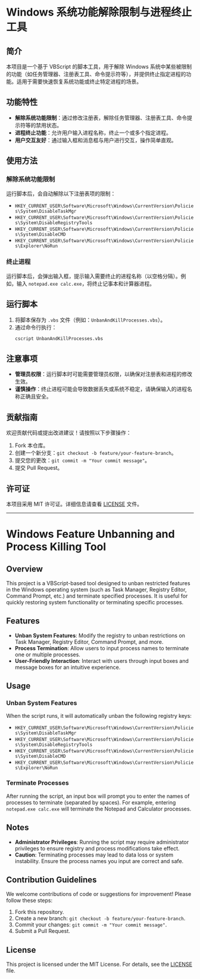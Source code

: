 # Windows 系统功能解除限制与进程终止工具

## 简介
本项目是一个基于 VBScript 的脚本工具，用于解除 Windows 系统中某些被限制的功能（如任务管理器、注册表工具、命令提示符等），并提供终止指定进程的功能。适用于需要快速恢复系统功能或终止特定进程的场景。

## 功能特性
- **解除系统功能限制**：通过修改注册表，解除任务管理器、注册表工具、命令提示符等的禁用状态。
- **进程终止功能**：允许用户输入进程名称，终止一个或多个指定进程。
- **用户交互友好**：通过输入框和消息框与用户进行交互，操作简单直观。

## 使用方法

### 解除系统功能限制
运行脚本后，会自动解除以下注册表项的限制：
- `HKEY_CURRENT_USER\Software\Microsoft\Windows\CurrentVersion\Policies\System\DisableTaskMgr`
- `HKEY_CURRENT_USER\Software\Microsoft\Windows\CurrentVersion\Policies\System\DisableRegistryTools`
- `HKEY_CURRENT_USER\Software\Microsoft\Windows\CurrentVersion\Policies\System\DisableCMD`
- `HKEY_CURRENT_USER\Software\Microsoft\Windows\CurrentVersion\Policies\Explorer\NoRun`

### 终止进程
运行脚本后，会弹出输入框，提示输入需要终止的进程名称（以空格分隔）。例如，输入 `notepad.exe calc.exe`，将终止记事本和计算器进程。

## 运行脚本
1. 将脚本保存为 `.vbs` 文件（例如：`UnbanAndKillProcesses.vbs`）。
2. 通过命令行执行：
   ```bash
   cscript UnbanAndKillProcesses.vbs

## 注意事项
- **管理员权限**：运行脚本时可能需要管理员权限，以确保对注册表和进程的修改生效。
- **谨慎操作**：终止进程可能会导致数据丢失或系统不稳定，请确保输入的进程名称正确且安全。

## 贡献指南
欢迎贡献代码或提出改进建议！请按照以下步骤操作：
1. Fork 本仓库。
2. 创建一个新分支：`git checkout -b feature/your-feature-branch`。
3. 提交您的更改：`git commit -m "Your commit message"`。
4. 提交 Pull Request。

## 许可证
本项目采用 MIT 许可证。详细信息请查看 [LICENSE](LICENSE) 文件。

---------------------------------------------------------------------------------------------------------------------------------------------------------------------------------------------------------------------------------------------
# Windows Feature Unbanning and Process Killing Tool

## Overview
This project is a VBScript-based tool designed to unban restricted features in the Windows operating system (such as Task Manager, Registry Editor, Command Prompt, etc.) and terminate specified processes. It is useful for quickly restoring system functionality or terminating specific processes.

## Features
- **Unban System Features**: Modify the registry to unban restrictions on Task Manager, Registry Editor, Command Prompt, and more.
- **Process Termination**: Allow users to input process names to terminate one or multiple processes.
- **User-Friendly Interaction**: Interact with users through input boxes and message boxes for an intuitive experience.

## Usage

### Unban System Features
When the script runs, it will automatically unban the following registry keys:
- `HKEY_CURRENT_USER\Software\Microsoft\Windows\CurrentVersion\Policies\System\DisableTaskMgr`
- `HKEY_CURRENT_USER\Software\Microsoft\Windows\CurrentVersion\Policies\System\DisableRegistryTools`
- `HKEY_CURRENT_USER\Software\Microsoft\Windows\CurrentVersion\Policies\System\DisableCMD`
- `HKEY_CURRENT_USER\Software\Microsoft\Windows\CurrentVersion\Policies\Explorer\NoRun`

### Terminate Processes
After running the script, an input box will prompt you to enter the names of processes to terminate (separated by spaces). For example, entering `notepad.exe calc.exe` will terminate the Notepad and Calculator processes.

## Notes
- **Administrator Privileges**: Running the script may require administrator privileges to ensure registry and process modifications take effect.
- **Caution**: Terminating processes may lead to data loss or system instability. Ensure the process names you input are correct and safe.

## Contribution Guidelines
We welcome contributions of code or suggestions for improvement! Please follow these steps:
1. Fork this repository.
2. Create a new branch: `git checkout -b feature/your-feature-branch`.
3. Commit your changes: `git commit -m "Your commit message"`.
4. Submit a Pull Request.

## License
This project is licensed under the MIT License. For details, see the [LICENSE](LICENSE) file.

